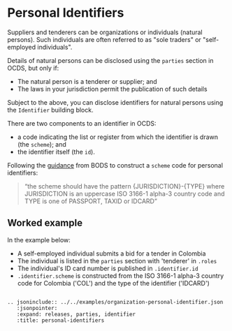 # Personal Identifiers

Suppliers and tenderers can be organizations or individuals (natural persons). Such individuals are often referred to as "sole traders" or "self-employed individuals".

Details of natural persons can be disclosed using the `parties` section in OCDS, but only if:

* The natural person is a tenderer or supplier; and
* The laws in your jurisdiction permit the publication of such details

Subject to the above, you can disclose identifiers for natural persons using the `Identifier` building block.

There are two components to an identifier in OCDS:

* a code indicating the list or register from which the identifier is drawn (the `scheme`); and
* the identifier itself (the `id`).

Following the [guidance](http://standard.openownership.org/en/schema-beta-2/schema/guidance/identifiers.html?#shared-identifiers) from BODS to construct a `scheme` code for personal identifiers:

> “the scheme should have the pattern {JURISDICTION}-{TYPE} where JURISDICTION is an uppercase ISO 3166-1 alpha-3 country code and TYPE is one of PASSPORT, TAXID or IDCARD”

## Worked example

In the example below:

* A self-employed individual submits a bid for a tender in Colombia
* The individual is listed in the `parties` section with 'tenderer' in `.roles`
* The individual's ID card number is published in `.identifier.id`
* `.identifier.scheme` is constructed from the ISO 3166-1 alpha-3 country code for Colombia ('COL') and the type of the identifier ('IDCARD')


```eval_rst

.. jsoninclude:: ../../examples/organization-personal-identifier.json
   :jsonpointer:
   :expand: releases, parties, identifier
   :title: personal-identifiers

```
